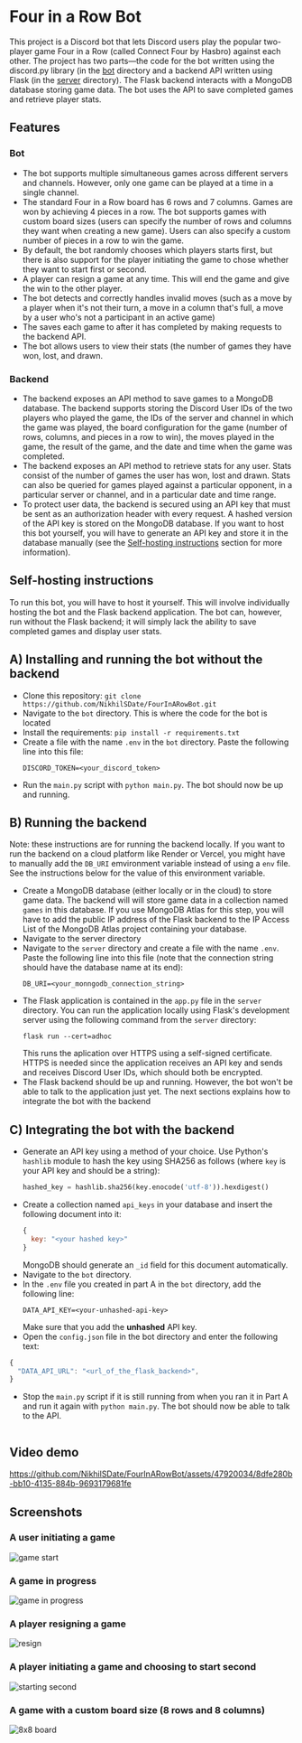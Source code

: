 # Four in a Row Bot

This project is a Discord bot that lets Discord users play the popular two-player game 
Four in a Row (called Connect Four by Hasbro) against each other. The project has two parts—the code for the bot written using the discord.py library (in the [bot](/bot) directory and a backend API written using Flask (in the [server](/server) directory). The Flask backend interacts with a MongoDB database storing game data. The bot uses the API to save completed games and retrieve player stats. 

## Features

### Bot

* The bot supports multiple simultaneous games across different servers and channels. However, 
only one game can be played at a time in a single channel.
* The standard Four in a Row board has 6 rows and 7 columns. Games are won by achieving 4 pieces in a row. The bot 
  supports games with custom board sizes (users can specify the number of rows and columns they want when creating  a new game).
  Users can also specify a custom number of pieces in a row to win the game.
* By default, the bot randomly chooses which players starts first, but there is also support for the player 
  initiating the game to chose whether they want to start first or second.
* A player can resign a game at any time. This will end the game and give the win to the other player.
* The bot detects and correctly handles invalid moves (such as a move by a player when it's not their turn, a move 
  in a column that's full, a move by a user who's not a participant in an active game)
* The saves each game to after it has completed by making requests to the backend API. 
* The bot allows users to view their stats (the number of games they have won, lost, and drawn. 

### Backend 
* The backend exposes an API method to save games to a MongoDB database. The backend supports storing the Discord User IDs of the two players who played the game, the IDs of the server and channel in which the game was played, the board configuration for the game (number of rows, columns, and pieces in a row to win), the moves played in the game, the result of the game, and the date and time when the game was completed.
* The backend exposes an API method to retrieve stats for any user. Stats consist of the number of games the user has won, lost and drawn. Stats can also be queried for games played against a particular opponent, in a particular server or channel, and in a particular date and time range.
* To protect user data, the backend is secured using an API key that must be sent as an authorization header with every request. A hashed version of the API key is stored on the MongoDB database. If you want to host this bot yourself, you will have to generate an API key and store it in the database manually (see the [Self-hosting instructions](#self-hosting-instructions) section for more information).

## Self-hosting instructions

To run this bot, you will have to host it yourself. This will involve individually hosting the bot and the Flask backend application. The bot can, however, run without the Flask backend; it will simply lack the ability to save completed games and display user stats. 

## A) Installing and running the bot without the backend

* Clone this repository: `git clone https://github.com/NikhilSDate/FourInARowBot.git`
* Navigate to the `bot` directory. This is where the code for the bot is located
* Install the requirements: `pip install -r requirements.txt`
* Create a file with the name `.env` in the `bot` directory. Paste the following line into this file:
  ```
  DISCORD_TOKEN=<your_discord_token>
  ```
* Run the `main.py` script with `python main.py`. The bot should now be up and running.
  

## B) Running the backend 
Note: these instructions are for running the backend locally. If you want to run the backend on a cloud platform like Render or Vercel, you might have to manually add the `DB_URI` emvironment variable instead of using a `env` file. See the instructions below for the value of this environment variable.

* Create a MongoDB database (either locally or in the cloud) to store game data. The backend will will store game data in a collection named `games` in this database. If you use MongoDB Atlas for this step, you will have to add the public IP address of the Flask backend to the IP Access List of the MongoDB Atlas project containing your database. 
* Navigate to the server directory
* Navigate to the `server` directory and create a file with the name `.env`. Paste the following line into this file (note that the connection string should have the database name at its end):
  ```
  DB_URI=<your_monngodb_connection_string>
  ```
* The Flask application is contained in the `app.py` file in the `server` directory. You can run the application locally using Flask's development server using the following command from the `server` directory:
  ```
  flask run --cert=adhoc
  ```
  This runs the aplication over HTTPS using a self-signed certificate. HTTPS is needed since the application receives an API key and sends and receives Discord User IDs, which should both be encrypted.
* The Flask backend should be up and running. However, the bot won't be able to talk to the application just yet. The next sections explains how to integrate the bot with the backend 

## C) Integrating the bot with the backend
* Generate an API key using a method of your choice. Use Python's `hashlib` module to hash the key using SHA256 as follows (where `key` is your API key and should be a string):
  ```python
  hashed_key = hashlib.sha256(key.enocode('utf-8')).hexdigest()
  ```
* Create a collection named `api_keys` in your database and insert the following document into it:
  ```javascript
  {
    key: "<your hashed key>"
  } 
  ```
  MongoDB should generate an `_id` field for this document automatically.
* Navigate to the `bot` directory.
* In the `.env` file you created in part A in the `bot` directory, add the following line:
  ```
  DATA_API_KEY=<your-unhashed-api-key>
  ```
  Make sure that you add the **unhashed** API key.
*  Open the `config.json` file in the bot directory and enter the following text:
  ```javascript
  {
    "DATA_API_URL": "<url_of_the_flask_backend>",
  }
  ```
* Stop the `main.py` script if it is still running from when you ran it in Part A and run it again with `python main.py`. The bot should now be able to talk to the API.
  
  ```

## Video demo

https://github.com/NikhilSDate/FourInARowBot/assets/47920034/8dfe280b-bb10-4135-884b-9693179681fe

## Screenshots

### A user initiating a game
![game start](media/game_start.png)

### A game in progress

![game in progress](media/game_in_progress.png)

### A player resigning a game

![resign](media/resign.png)

### A player initiating a game and choosing to start second
![starting second](media/starting_second.png)

### A game with a custom board size (8 rows and 8 columns)

![8x8 board](media/custom_board.png)




